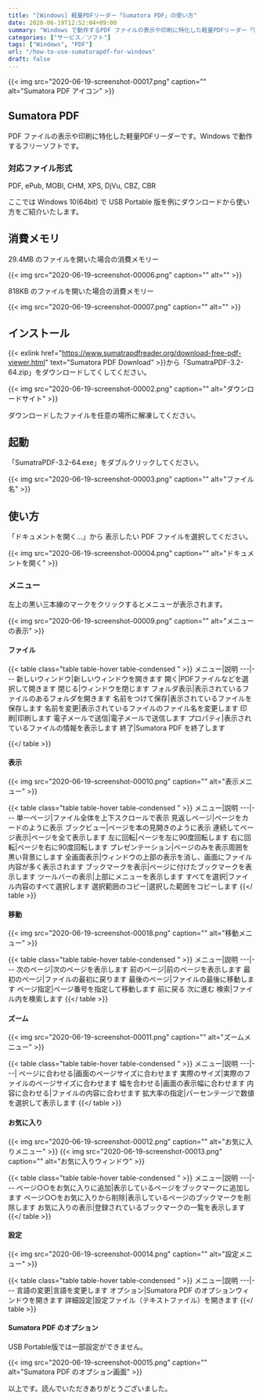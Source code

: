 ```yaml
---
title: "[Windows] 軽量PDFリーダー「Sumatora PDF」の使い方"
date: 2020-06-19T12:52:04+09:00
summary: "Windows で動作するPDF ファイルの表示や印刷に特化した軽量PDFリーダー「Sumatora PDF」のご紹介です。"
categories: ["サービス／ソフト"]
tags: ["Windows", "PDF"]
url: "/how-to-use-sumatorapdf-for-windows"
draft: false
---
```


{{< img src="2020-06-19-screenshot-00017.png" caption="" alt="Sumatora PDF アイコン" >}}

## Sumatora PDF

PDF ファイルの表示や印刷に特化した軽量PDFリーダーです。Windows で動作するフリーソフトです。

### 対応ファイル形式

PDF, ePub, MOBI, CHM, XPS, DjVu, CBZ, CBR

ここでは Windows 10(64bit) で USB Portable 版を例にダウンロードから使い方をご紹介いたします。

## 消費メモリ

29.4MB のファイルを開いた場合の消費メモリー

{{< img src="2020-06-19-screenshot-00006.png" caption="" alt="" >}}


818KB のファイルを開いた場合の消費メモリー

{{< img src="2020-06-19-screenshot-00007.png" caption="" alt="" >}}

## インストール

{{< exlink href="https://www.sumatrapdfreader.org/download-free-pdf-viewer.html" text="Sumatora PDF Download" >}}から「SumatraPDF-3.2-64.zip」をダウンロードしてくしてください。

{{< img src="2020-06-19-screenshot-00002.png" caption="" alt="ダウンロードサイト" >}}

ダウンロードしたファイルを任意の場所に解凍してください。

## 起動

「SumatraPDF-3.2-64.exe」をダブルクリックしてください。

{{< img src="2020-06-19-screenshot-00003.png" caption="" alt="ファイル名" >}}

## 使い方

「ドキュメントを開く...」から 表示したい PDF ファイルを選択してください。

{{< img src="2020-06-19-screenshot-00004.png" caption="" alt="ドキュメントを開く" >}}

### メニュー

左上の黒い三本線のマークをクリックするとメニューが表示されます。

{{< img src="2020-06-19-screenshot-00009.png" caption="" alt="メニューの表示" >}}

#### ファイル

{{< table class="table table-hover table-condensed " >}}
メニュー|説明
---|---
新しいウィンドウ|新しいウィンドウを開きます
開く|PDFファイルなどを選択して開きます
閉じる|ウィンドウを閉じます
フォルダ表示|表示されているファイルのあるフォルダを開きます
名前をつけて保存|表示されているファイルを保存します
名前を変更|表示されているファイルのファイル名を変更します
印刷|印刷します
電子メールで送信|電子メールで送信します
プロパティ|表示されているファイルの情報を表示します
終了|Sumatora PDF を終了します

{{</ table >}}

#### 表示

{{< img src="2020-06-19-screenshot-00010.png" caption="" alt="表示メニュー" >}}

{{< table class="table table-hover table-condensed " >}}
メニュー|説明
---|---
単一ページ|ファイル全体を上下スクロールで表示
見返しページ|ページをカードのように表示
ブックビュー|ページを本の見開きのように表示
連続してページ表示|ページを全て表示します
左に回転|ページを左に90度回転します
右に回転|ページを右に90度回転します
プレゼンテーション|ページのみを表示周囲を黒い背景にします
全画面表示|ウィンドウの上部の表示を消し、画面にファイル内容が多く表示されます
ブックマークを表示|ページに付けたブックマークを表示します
ツールバーの表示|上部にメニューを表示します
すべてを選択|ファイル内容のすべて選択します
選択範囲のコピー|選択した範囲をコピーします
{{</ table >}}

#### 移動

{{< img src="2020-06-19-screenshot-00018.png" caption="" alt="移動メニュー" >}}

{{< table class="table table-hover table-condensed " >}}
メニュー|説明
---|---
次のページ|次のページを表示します
前のページ|前のページを表示します
最初のページ|ファイルの最初に戻ります
最後のページ|ファイルの最後に移動します
ページ指定|ページ番号を指定して移動します
前に戻る
次に進む
検索|ファイル内を検索します
{{</ table >}}

#### ズーム

{{< img src="2020-06-19-screenshot-00011.png" caption="" alt="ズームメニュー" >}}

{{< table class="table table-hover table-condensed " >}}
メニュー|説明
---|---|
ページに合わせる|画面のページサイズに合わせます
実際のサイズ|実際のファイルのページサイズに合わせます
幅を合わせる|画面の表示幅に合わせます
内容に合わせる|ファイルの内容に合わせます
拡大率の指定|パーセンテージで数値を選択して表示します
{{</ table >}}

#### お気に入り

{{< img src="2020-06-19-screenshot-00012.png" caption="" alt="お気に入りメニュー" >}}
{{< img src="2020-06-19-screenshot-00013.png" caption="" alt="お気に入りウィンドウ" >}}

{{< table class="table table-hover table-condensed " >}}
メニュー|説明
---|---
ページ○○をお気に入りに追加|表示しているページをブックマークに追加します
ページ○○をお気に入りから削除|表示しているページのブックマークを削除します
お気に入りの表示|登録されているブックマークの一覧を表示します
{{</ table >}}

#### 設定

{{< img src="2020-06-19-screenshot-00014.png" caption="" alt="設定メニュー" >}}

{{< table class="table table-hover table-condensed " >}}
メニュー|説明
---|---
言語の変更|言語を変更します
オプション|Sumatora PDF のオプションウィンドウを開きます
詳細設定|設定ファイル（テキストファイル）を開きます
{{</ table >}}

#### Sumatora PDF のオプション

USB Portable版では一部設定ができません。

{{< img src="2020-06-19-screenshot-00015.png" caption="" alt="Sumatora PDF のオプション画面" >}}

以上です。読んでいただきありがとうございました。
